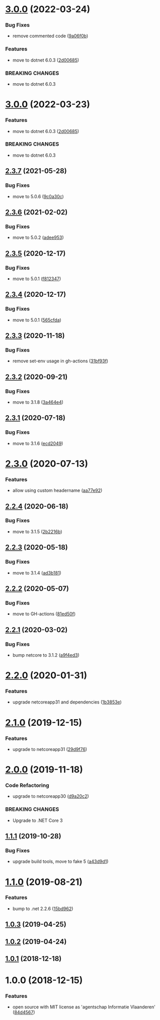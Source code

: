 # [3.0.0](https://github.com/informatievlaanderen/response-correlationid-middleware/compare/v2.3.7...v3.0.0) (2022-03-24)


### Bug Fixes

* remove commented code ([9a06f0b](https://github.com/informatievlaanderen/response-correlationid-middleware/commit/9a06f0bbf7535719a24c150994c7fd95380f5744))


### Features

* move to dotnet 6.0.3 ([2d00685](https://github.com/informatievlaanderen/response-correlationid-middleware/commit/2d0068571a7bdc3ad77fe6eed8e01622e2dcfd1f))


### BREAKING CHANGES

* move to dotnet 6.0.3

# [3.0.0](https://github.com/informatievlaanderen/response-correlationid-middleware/compare/v2.3.7...v3.0.0) (2022-03-23)


### Features

* move to dotnet 6.0.3 ([2d00685](https://github.com/informatievlaanderen/response-correlationid-middleware/commit/2d0068571a7bdc3ad77fe6eed8e01622e2dcfd1f))


### BREAKING CHANGES

* move to dotnet 6.0.3

## [2.3.7](https://github.com/informatievlaanderen/response-correlationid-middleware/compare/v2.3.6...v2.3.7) (2021-05-28)


### Bug Fixes

* move to 5.0.6 ([9c0a30c](https://github.com/informatievlaanderen/response-correlationid-middleware/commit/9c0a30ca9115daf4ba565ad7e47d7f6266efd307))

## [2.3.6](https://github.com/informatievlaanderen/response-correlationid-middleware/compare/v2.3.5...v2.3.6) (2021-02-02)


### Bug Fixes

* move to 5.0.2 ([adee953](https://github.com/informatievlaanderen/response-correlationid-middleware/commit/adee9537a1f1d6f5dd6c40857d1a9b27f9a44cbf))

## [2.3.5](https://github.com/informatievlaanderen/response-correlationid-middleware/compare/v2.3.4...v2.3.5) (2020-12-17)


### Bug Fixes

* move to 5.0.1 ([f812347](https://github.com/informatievlaanderen/response-correlationid-middleware/commit/f812347a0d12a4f0db20d25f0218e3db2dfab475))

## [2.3.4](https://github.com/informatievlaanderen/response-correlationid-middleware/compare/v2.3.3...v2.3.4) (2020-12-17)


### Bug Fixes

* move to 5.0.1 ([565cfda](https://github.com/informatievlaanderen/response-correlationid-middleware/commit/565cfda35ffb90e78b62c6628048590c12cda264))

## [2.3.3](https://github.com/informatievlaanderen/response-correlationid-middleware/compare/v2.3.2...v2.3.3) (2020-11-18)


### Bug Fixes

* remove set-env usage in gh-actions ([31bf93f](https://github.com/informatievlaanderen/response-correlationid-middleware/commit/31bf93ff25ca4a064d98f5b0ab95b39b2591c4db))

## [2.3.2](https://github.com/informatievlaanderen/response-correlationid-middleware/compare/v2.3.1...v2.3.2) (2020-09-21)


### Bug Fixes

* move to 3.1.8 ([3a464e4](https://github.com/informatievlaanderen/response-correlationid-middleware/commit/3a464e496da7fce7abd0bf732e3e925960740a15))

## [2.3.1](https://github.com/informatievlaanderen/response-correlationid-middleware/compare/v2.3.0...v2.3.1) (2020-07-18)


### Bug Fixes

* move to 3.1.6 ([ecd2049](https://github.com/informatievlaanderen/response-correlationid-middleware/commit/ecd2049ae14b1a497406984d5334ca18e4b1e147))

# [2.3.0](https://github.com/informatievlaanderen/response-correlationid-middleware/compare/v2.2.4...v2.3.0) (2020-07-13)


### Features

* allow using custom headername ([aa77e92](https://github.com/informatievlaanderen/response-correlationid-middleware/commit/aa77e92c12e117808631b8df1cfbecd60e153bf5))

## [2.2.4](https://github.com/informatievlaanderen/response-correlationid-middleware/compare/v2.2.3...v2.2.4) (2020-06-18)


### Bug Fixes

* move to 3.1.5 ([2b2216b](https://github.com/informatievlaanderen/response-correlationid-middleware/commit/2b2216bb1453938f4c25ab30e73a3755a284368e))

## [2.2.3](https://github.com/informatievlaanderen/response-correlationid-middleware/compare/v2.2.2...v2.2.3) (2020-05-18)


### Bug Fixes

* move to 3.1.4 ([ad3b181](https://github.com/informatievlaanderen/response-correlationid-middleware/commit/ad3b18136160d4c1c4d4189d042f524945fefbf5))

## [2.2.2](https://github.com/informatievlaanderen/response-correlationid-middleware/compare/v2.2.1...v2.2.2) (2020-05-07)


### Bug Fixes

* move to GH-actions ([81ed50f](https://github.com/informatievlaanderen/response-correlationid-middleware/commit/81ed50fd589ea6af19862a99eebb4ff38a098303))

## [2.2.1](https://github.com/informatievlaanderen/response-correlationid-middleware/compare/v2.2.0...v2.2.1) (2020-03-02)


### Bug Fixes

* bump netcore to 3.1.2 ([a9f4ed3](https://github.com/informatievlaanderen/response-correlationid-middleware/commit/a9f4ed307c43e0ea1fd85f2983a8dc8da4322645))

# [2.2.0](https://github.com/informatievlaanderen/response-correlationid-middleware/compare/v2.1.0...v2.2.0) (2020-01-31)


### Features

* upgrade netcoreapp31 and dependencies ([1b3853e](https://github.com/informatievlaanderen/response-correlationid-middleware/commit/1b3853e22d1c3d73ed74396005f12491c7467242))

# [2.1.0](https://github.com/informatievlaanderen/response-correlationid-middleware/compare/v2.0.0...v2.1.0) (2019-12-15)


### Features

* upgrade to netcoreapp31 ([29d9f76](https://github.com/informatievlaanderen/response-correlationid-middleware/commit/29d9f76360cad6548b7442e4c05c696b9849ffa9))

# [2.0.0](https://github.com/informatievlaanderen/response-correlationid-middleware/compare/v1.1.1...v2.0.0) (2019-11-18)


### Code Refactoring

* upgrade to netcoreapp30 ([d9a20c2](https://github.com/informatievlaanderen/response-correlationid-middleware/commit/d9a20c2))


### BREAKING CHANGES

* Upgrade to .NET Core 3

## [1.1.1](https://github.com/informatievlaanderen/response-correlationid-middleware/compare/v1.1.0...v1.1.1) (2019-10-28)


### Bug Fixes

* upgrade build tools, move to fake 5 ([a43d9d1](https://github.com/informatievlaanderen/response-correlationid-middleware/commit/a43d9d1))

# [1.1.0](https://github.com/informatievlaanderen/response-correlationid-middleware/compare/v1.0.3...v1.1.0) (2019-08-21)


### Features

* bump to .net 2.2.6 ([15bd962](https://github.com/informatievlaanderen/response-correlationid-middleware/commit/15bd962))

## [1.0.3](https://github.com/informatievlaanderen/response-correlationid-middleware/compare/v1.0.2...v1.0.3) (2019-04-25)

## [1.0.2](https://github.com/informatievlaanderen/response-correlationid-middleware/compare/v1.0.1...v1.0.2) (2019-04-24)

## [1.0.1](https://github.com/informatievlaanderen/response-correlationid-middleware/compare/v1.0.0...v1.0.1) (2018-12-18)

# 1.0.0 (2018-12-15)


### Features

* open source with MIT license as 'agentschap Informatie Vlaanderen' ([84d4567](https://github.com/informatievlaanderen/response-correlationid-middleware/commit/84d4567))
